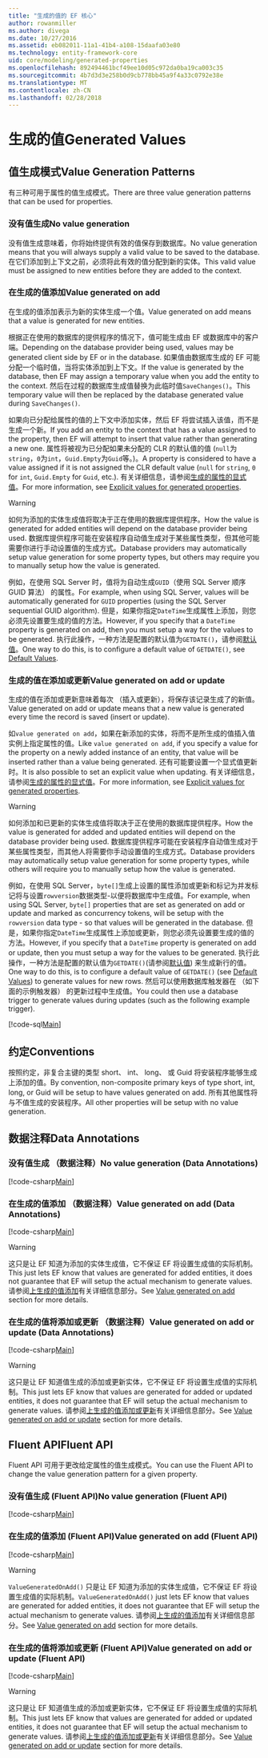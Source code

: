 ```yaml
---
title: "生成的值的 EF 核心"
author: rowanmiller
ms.author: divega
ms.date: 10/27/2016
ms.assetid: eb082011-11a1-41b4-a108-15daafa03e80
ms.technology: entity-framework-core
uid: core/modeling/generated-properties
ms.openlocfilehash: 892494461bcf49ee10d05c972da0ba19ca003c35
ms.sourcegitcommit: 4b7d3d3e258b0d9cb778bb45a9f4a33c0792e38e
ms.translationtype: MT
ms.contentlocale: zh-CN
ms.lasthandoff: 02/28/2018
---
```

# <a name="generated-values"></a><span data-ttu-id="f36e9-102">生成的值</span><span class="sxs-lookup"><span data-stu-id="f36e9-102">Generated Values</span></span>

## <a name="value-generation-patterns"></a><span data-ttu-id="f36e9-103">值生成模式</span><span class="sxs-lookup"><span data-stu-id="f36e9-103">Value Generation Patterns</span></span>

<span data-ttu-id="f36e9-104">有三种可用于属性的值生成模式。</span><span class="sxs-lookup"><span data-stu-id="f36e9-104">There are three value generation patterns that can be used for properties.</span></span>

### <a name="no-value-generation"></a><span data-ttu-id="f36e9-105">没有值生成</span><span class="sxs-lookup"><span data-stu-id="f36e9-105">No value generation</span></span>

<span data-ttu-id="f36e9-106">没有值生成意味着，你将始终提供有效的值保存到数据库。</span><span class="sxs-lookup"><span data-stu-id="f36e9-106">No value generation means that you will always supply a valid value to be saved to the database.</span></span> <span data-ttu-id="f36e9-107">在它们添加到上下文之前，必须将此有效的值分配到新的实体。</span><span class="sxs-lookup"><span data-stu-id="f36e9-107">This valid value must be assigned to new entities before they are added to the context.</span></span>

### <a name="value-generated-on-add"></a><span data-ttu-id="f36e9-108">在生成的值添加</span><span class="sxs-lookup"><span data-stu-id="f36e9-108">Value generated on add</span></span>

<span data-ttu-id="f36e9-109">在生成的值添加表示为新的实体生成一个值。</span><span class="sxs-lookup"><span data-stu-id="f36e9-109">Value generated on add means that a value is generated for new entities.</span></span>

<span data-ttu-id="f36e9-110">根据正在使用的数据库的提供程序的情况下，值可能生成由 EF 或数据库中的客户端。</span><span class="sxs-lookup"><span data-stu-id="f36e9-110">Depending on the database provider being used, values may be generated client side by EF or in the database.</span></span> <span data-ttu-id="f36e9-111">如果值由数据库生成的 EF 可能分配一个临时值，当将实体添加到上下文。</span><span class="sxs-lookup"><span data-stu-id="f36e9-111">If the value is generated by the database, then EF may assign a temporary value when you add the entity to the context.</span></span> <span data-ttu-id="f36e9-112">然后在过程的数据库生成值替换为此临时值`SaveChanges()`。</span><span class="sxs-lookup"><span data-stu-id="f36e9-112">This temporary value will then be replaced by the database generated value during `SaveChanges()`.</span></span>

<span data-ttu-id="f36e9-113">如果向已分配给属性的值的上下文中添加实体，然后 EF 将尝试插入该值，而不是生成一个新。</span><span class="sxs-lookup"><span data-stu-id="f36e9-113">If you add an entity to the context that has a value assigned to the property, then EF will attempt to insert that value rather than generating a new one.</span></span> <span data-ttu-id="f36e9-114">属性将被视为已分配如果未分配的 CLR 的默认值的值 (`null`为`string`，`0`为`int`，`Guid.Empty`为`Guid`等。)。</span><span class="sxs-lookup"><span data-stu-id="f36e9-114">A property is considered to have a value assigned if it is not assigned the CLR default value (`null` for `string`, `0` for `int`, `Guid.Empty` for `Guid`, etc.).</span></span> <span data-ttu-id="f36e9-115">有关详细信息，请参阅[生成的属性的显式值](..\saving\explicit-values-generated-properties.md)。</span><span class="sxs-lookup"><span data-stu-id="f36e9-115">For more information, see [Explicit values for generated properties](..\saving\explicit-values-generated-properties.md).</span></span>

> [!WARNING]  
> <span data-ttu-id="f36e9-116">如何为添加的实体生成值将取决于正在使用的数据库提供程序。</span><span class="sxs-lookup"><span data-stu-id="f36e9-116">How the value is generated for added entities will depend on the database provider being used.</span></span> <span data-ttu-id="f36e9-117">数据库提供程序可能在安装程序自动值生成对于某些属性类型，但其他可能需要你进行手动设置值的生成方式。</span><span class="sxs-lookup"><span data-stu-id="f36e9-117">Database providers may automatically setup value generation for some property types, but others may require you to manually setup how the value is generated.</span></span>
>
> <span data-ttu-id="f36e9-118">例如，在使用 SQL Server 时，值将为自动生成`GUID`（使用 SQL Server 顺序 GUID 算法） 的属性。</span><span class="sxs-lookup"><span data-stu-id="f36e9-118">For example, when using SQL Server, values will be automatically generated for `GUID` properties (using the SQL Server sequential GUID algorithm).</span></span> <span data-ttu-id="f36e9-119">但是，如果你指定`DateTime`生成属性上添加，则您必须先设置要生成的值的方法。</span><span class="sxs-lookup"><span data-stu-id="f36e9-119">However, if you specify that a `DateTime` property is generated on add, then you must setup a way for the values to be generated.</span></span> <span data-ttu-id="f36e9-120">执行此操作，一种方法是配置的默认值为`GETDATE()`，请参阅[默认值](relational/default-values.md)。</span><span class="sxs-lookup"><span data-stu-id="f36e9-120">One way to do this, is to configure a default value of `GETDATE()`, see [Default Values](relational/default-values.md).</span></span>

### <a name="value-generated-on-add-or-update"></a><span data-ttu-id="f36e9-121">生成的值在添加或更新</span><span class="sxs-lookup"><span data-stu-id="f36e9-121">Value generated on add or update</span></span>

<span data-ttu-id="f36e9-122">生成的值在添加或更新意味着每次 （插入或更新），将保存该记录生成了的新值。</span><span class="sxs-lookup"><span data-stu-id="f36e9-122">Value generated on add or update means that a new value is generated every time the record is saved (insert or update).</span></span>

<span data-ttu-id="f36e9-123">如`value generated on add`，如果在新添加的实体，将而不是所生成的值插入值实例上指定属性的值。</span><span class="sxs-lookup"><span data-stu-id="f36e9-123">Like `value generated on add`, if you specify a value for the property on a newly added instance of an entity, that value will be inserted rather than a value being generated.</span></span> <span data-ttu-id="f36e9-124">还有可能要设置一个显式值更新时。</span><span class="sxs-lookup"><span data-stu-id="f36e9-124">It is also possible to set an explicit value when updating.</span></span> <span data-ttu-id="f36e9-125">有关详细信息，请参阅[生成的属性的显式值](..\saving\explicit-values-generated-properties.md)。</span><span class="sxs-lookup"><span data-stu-id="f36e9-125">For more information, see [Explicit values for generated properties](..\saving\explicit-values-generated-properties.md).</span></span>

> [!WARNING]  
> <span data-ttu-id="f36e9-126">如何添加和已更新的实体生成值将取决于正在使用的数据库提供程序。</span><span class="sxs-lookup"><span data-stu-id="f36e9-126">How the value is generated for added and updated entities will depend on the database provider being used.</span></span> <span data-ttu-id="f36e9-127">数据库提供程序可能在安装程序自动值生成对于某些属性类型，而其他人将需要你手动设置值的生成方式。</span><span class="sxs-lookup"><span data-stu-id="f36e9-127">Database providers may automatically setup value generation for some property types, while others will require you to manually setup how the value is generated.</span></span>
>
> <span data-ttu-id="f36e9-128">例如，在使用 SQL Server，`byte[]`生成上设置的属性添加或更新和标记为并发标记将与设置`rowversion`数据类型-以便将数据库中生成值。</span><span class="sxs-lookup"><span data-stu-id="f36e9-128">For example, when using SQL Server, `byte[]` properties that are set as generated on add or update and marked as concurrency tokens, will be setup with the `rowversion` data type - so that values will be generated in the database.</span></span> <span data-ttu-id="f36e9-129">但是，如果你指定`DateTime`生成属性上添加或更新，则您必须先设置要生成的值的方法。</span><span class="sxs-lookup"><span data-stu-id="f36e9-129">However, if you specify that a `DateTime` property is generated on add or update, then you must setup a way for the values to be generated.</span></span> <span data-ttu-id="f36e9-130">执行此操作，一种方法是配置的默认值为`GETDATE()`(请参阅[默认值](relational/default-values.md)) 来生成新行的值。</span><span class="sxs-lookup"><span data-stu-id="f36e9-130">One way to do this, is to configure a default value of `GETDATE()` (see [Default Values](relational/default-values.md)) to generate values for new rows.</span></span> <span data-ttu-id="f36e9-131">然后可以使用数据库触发器在 （如下面的示例触发器） 的更新过程中生成值。</span><span class="sxs-lookup"><span data-stu-id="f36e9-131">You could then use a database trigger to generate values during updates (such as the following example trigger).</span></span>
>
> [!code-sql[Main](../../../samples/core/Modeling/FluentAPI/Samples/ValueGeneratedOnAddOrUpdate.sql)]

## <a name="conventions"></a><span data-ttu-id="f36e9-132">约定</span><span class="sxs-lookup"><span data-stu-id="f36e9-132">Conventions</span></span>

<span data-ttu-id="f36e9-133">按照约定，非复合主键的类型 short、 int、 long、 或 Guid 将安装程序能够生成上添加的值。</span><span class="sxs-lookup"><span data-stu-id="f36e9-133">By convention, non-composite primary keys of type short, int, long, or Guid will be setup to have values generated on add.</span></span> <span data-ttu-id="f36e9-134">所有其他属性将与不值生成的安装程序。</span><span class="sxs-lookup"><span data-stu-id="f36e9-134">All other properties will be setup with no value generation.</span></span>

## <a name="data-annotations"></a><span data-ttu-id="f36e9-135">数据注释</span><span class="sxs-lookup"><span data-stu-id="f36e9-135">Data Annotations</span></span>

### <a name="no-value-generation-data-annotations"></a><span data-ttu-id="f36e9-136">没有值生成 （数据注释）</span><span class="sxs-lookup"><span data-stu-id="f36e9-136">No value generation (Data Annotations)</span></span>

[!code-csharp[Main](../../../samples/core/Modeling/DataAnnotations/Samples/ValueGeneratedNever.cs#Sample)]

### <a name="value-generated-on-add-data-annotations"></a><span data-ttu-id="f36e9-137">在生成的值添加 （数据注释）</span><span class="sxs-lookup"><span data-stu-id="f36e9-137">Value generated on add (Data Annotations)</span></span>

[!code-csharp[Main](../../../samples/core/Modeling/DataAnnotations/Samples/ValueGeneratedOnAdd.cs#Sample)]

> [!WARNING]  
> <span data-ttu-id="f36e9-138">这只是让 EF 知道为添加的实体生成值，它不保证 EF 将设置生成值的实际机制。</span><span class="sxs-lookup"><span data-stu-id="f36e9-138">This just lets EF know that values are generated for added entities, it does not guarantee that EF will setup the actual mechanism to generate values.</span></span> <span data-ttu-id="f36e9-139">请参阅[上生成的值添加](#value-generated-on-add)有关详细信息部分。</span><span class="sxs-lookup"><span data-stu-id="f36e9-139">See [Value generated on add](#value-generated-on-add) section for more details.</span></span>

### <a name="value-generated-on-add-or-update-data-annotations"></a><span data-ttu-id="f36e9-140">在生成的值将添加或更新 （数据注释）</span><span class="sxs-lookup"><span data-stu-id="f36e9-140">Value generated on add or update (Data Annotations)</span></span>

[!code-csharp[Main](../../../samples/core/Modeling/DataAnnotations/Samples/ValueGeneratedOnAddOrUpdate.cs#Sample)]

> [!WARNING]  
> <span data-ttu-id="f36e9-141">这只是让 EF 知道值生成的添加或更新实体，它不保证 EF 将设置生成值的实际机制。</span><span class="sxs-lookup"><span data-stu-id="f36e9-141">This just lets EF know that values are generated for added or updated entities, it does not guarantee that EF will setup the actual mechanism to generate values.</span></span> <span data-ttu-id="f36e9-142">请参阅[上生成的值添加或更新](#value-generated-on-add-or-update)有关详细信息部分。</span><span class="sxs-lookup"><span data-stu-id="f36e9-142">See [Value generated on add or update](#value-generated-on-add-or-update) section for more details.</span></span>

## <a name="fluent-api"></a><span data-ttu-id="f36e9-143">Fluent API</span><span class="sxs-lookup"><span data-stu-id="f36e9-143">Fluent API</span></span>

<span data-ttu-id="f36e9-144">Fluent API 可用于更改给定属性的值生成模式。</span><span class="sxs-lookup"><span data-stu-id="f36e9-144">You can use the Fluent API to change the value generation pattern for a given property.</span></span>

### <a name="no-value-generation-fluent-api"></a><span data-ttu-id="f36e9-145">没有值生成 (Fluent API)</span><span class="sxs-lookup"><span data-stu-id="f36e9-145">No value generation (Fluent API)</span></span>

[!code-csharp[Main](../../../samples/core/Modeling/FluentAPI/Samples/ValueGeneratedNever.cs#Sample)]

### <a name="value-generated-on-add-fluent-api"></a><span data-ttu-id="f36e9-146">在生成的值添加 (Fluent API)</span><span class="sxs-lookup"><span data-stu-id="f36e9-146">Value generated on add (Fluent API)</span></span>

[!code-csharp[Main](../../../samples/core/Modeling/FluentAPI/Samples/ValueGeneratedOnAdd.cs#Sample)]

> [!WARNING]  
> <span data-ttu-id="f36e9-147">`ValueGeneratedOnAdd()` 只是让 EF 知道为添加的实体生成值，它不保证 EF 将设置生成值的实际机制。</span><span class="sxs-lookup"><span data-stu-id="f36e9-147">`ValueGeneratedOnAdd()` just lets EF know that values are generated for added entities, it does not guarantee that EF will setup the actual mechanism to generate values.</span></span>  <span data-ttu-id="f36e9-148">请参阅[上生成的值添加](#value-generated-on-add)有关详细信息部分。</span><span class="sxs-lookup"><span data-stu-id="f36e9-148">See [Value generated on add](#value-generated-on-add) section for more details.</span></span>

### <a name="value-generated-on-add-or-update-fluent-api"></a><span data-ttu-id="f36e9-149">在生成的值将添加或更新 (Fluent API)</span><span class="sxs-lookup"><span data-stu-id="f36e9-149">Value generated on add or update (Fluent API)</span></span>

[!code-csharp[Main](../../../samples/core/Modeling/FluentAPI/Samples/ValueGeneratedOnAddOrUpdate.cs#Sample)]

> [!WARNING]  
> <span data-ttu-id="f36e9-150">这只是让 EF 知道值生成的添加或更新实体，它不保证 EF 将设置生成值的实际机制。</span><span class="sxs-lookup"><span data-stu-id="f36e9-150">This just lets EF know that values are generated for added or updated entities, it does not guarantee that EF will setup the actual mechanism to generate values.</span></span> <span data-ttu-id="f36e9-151">请参阅[上生成的值添加或更新](#value-generated-on-add-or-update)有关详细信息部分。</span><span class="sxs-lookup"><span data-stu-id="f36e9-151">See [Value generated on add or update](#value-generated-on-add-or-update) section for more details.</span></span>
